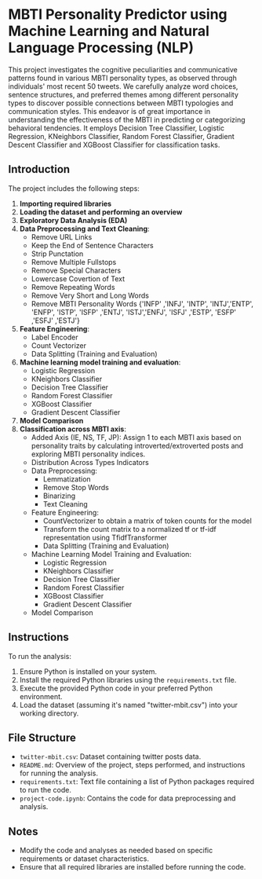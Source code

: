 # MBTI Personality Predictor using Machine Learning and Natural Language Processing (NLP)

This project investigates the cognitive peculiarities and communicative patterns found in various MBTI personality types, as observed through individuals' most recent 50 tweets. We carefully analyze word choices, sentence structures, and preferred themes among different personality types to discover possible connections between MBTI typologies and communication styles. This endeavor is of great importance in understanding the effectiveness of the MBTI in predicting or categorizing behavioral tendencies. It employs Decision Tree Classifier, Logistic Regression, KNeighbors Classifier, Random Forest Classifier, Gradient Descent Classifier and XGBoost Classifier for classification tasks.

## Introduction

The project includes the following steps:

1. **Importing required libraries**
2. **Loading the dataset and performing an overview**
3. **Exploratory Data Analysis (EDA)**
4. **Data Preprocessing and Text Cleaning**:
   - Remove URL Links 
   - Keep the End of Sentence Characters
   - Strip Punctation
   - Remove Multiple Fullstops
   - Remove Special Characters
   - Lowercase Covertion of Text
   - Remove Repeating Words
   - Remove Very Short and Long Words
   - Remove MBTI Personality Words {'INFP' ,'INFJ', 'INTP', 'INTJ','ENTP', 'ENFP', 'ISTP', 'ISFP' ,'ENTJ',
                                    'ISTJ','ENFJ', 'ISFJ' ,'ESTP', 'ESFP' ,'ESFJ' ,'ESTJ'}
5. **Feature Engineering**:
   - Label Encoder
   - Count Vectorizer
   - Data Splitting (Training and Evaluation)
6. **Machine learning model training and evaluation**:
   - Logistic Regression
   - KNeighbors Classifier
   - Decision Tree Classifier
   - Random Forest Classifier
   - XGBoost Classifier
   - Gradient Descent Classifier
7. **Model Comparison**
8. **Classification across MBTI axis**:
   - Added Axis (IE, NS, TF, JP):  Assign 1 to each MBTI axis based on personality traits by calculating introverted/extroverted posts and exploring   MBTI personality indices.
   - Distribution Across Types Indicators
   - Data Preprocessing:
      - Lemmatization
      - Remove Stop Words
      - Binarizing
      - Text Cleaning
   - Feature Engineering:
      - CountVectorizer to obtain a matrix of token counts for the model
      - Transform the count matrix to a normalized tf or tf-idf representation using TfidfTransformer
      - Data Splitting (Training and Evaluation)
   - Machine Learning Model Training and Evaluation:
      - Logistic Regression
      - KNeighbors Classifier
      - Decision Tree Classifier
      - Random Forest Classifier
      - XGBoost Classifier
      - Gradient Descent Classifier
   - Model Comparison


## Instructions

To run the analysis:

1. Ensure Python is installed on your system.
2. Install the required Python libraries using the `requirements.txt` file.
3. Execute the provided Python code in your preferred Python environment.
4. Load the dataset (assuming it's named "twitter-mbit.csv") into your working directory.

## File Structure

- `twitter-mbit.csv`: Dataset containing twitter posts data.
- `README.md`: Overview of the project, steps performed, and instructions for running the analysis.
- `requirements.txt`: Text file containing a list of Python packages required to run the code.
- `project-code.ipynb`: Contains the code for data preprocessing and analysis.

## Notes

- Modify the code and analyses as needed based on specific requirements or dataset characteristics.
- Ensure that all required libraries are installed before running the code.
